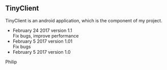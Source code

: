 ## TinyClient
TinyClient is an android application, which is the component of my project.  
   
+  February 24 2017 version 1.1   
   Fix bugs, improve performance
+  February 5 2017 version 1.01   
   Fix bugs 
+  February 5 2017 version 1.0

Philip